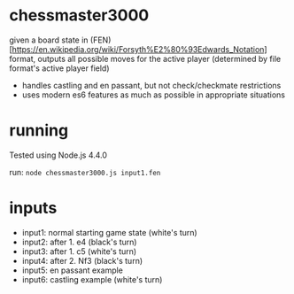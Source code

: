 chessmaster3000
===============
given a board state in (FEN)[https://en.wikipedia.org/wiki/Forsyth%E2%80%93Edwards_Notation] format, outputs all possible moves for the active player (determined by file format's active player field)

* handles castling and en passant, but not check/checkmate restrictions
* uses modern es6 features as much as possible in appropriate situations


running
=======
Tested using Node.js 4.4.0

run: `node chessmaster3000.js input1.fen`


inputs
======

* input1: normal starting game state (white's turn)
* input2: after 1. e4 (black's turn)
* input3: after 1. c5 (white's turn)
* input4: after 2. Nf3 (black's turn)
* input5: en passant example
* input6: castling example (white's turn)
